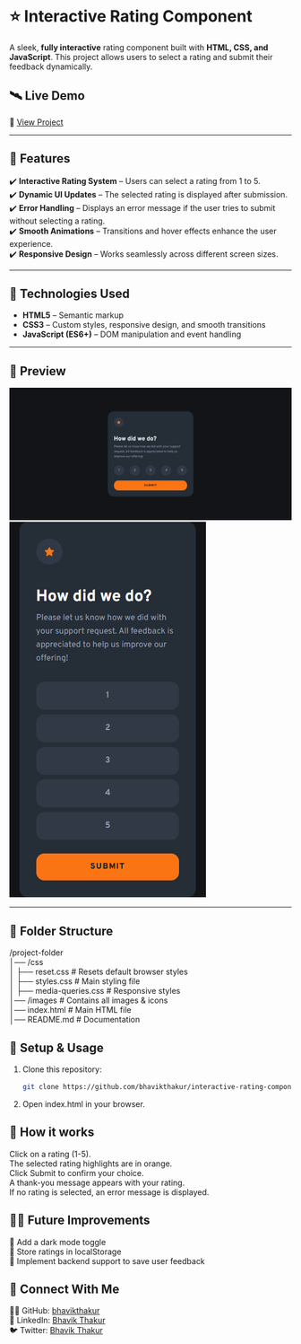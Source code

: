 # ⭐ Interactive Rating Component

A sleek, **fully interactive** rating component built with **HTML, CSS, and JavaScript**. This project allows users to select a rating and submit their feedback dynamically.  

## 🛰 Live Demo  
🔗 [View Project](https://bhavikthakur.github.io/interactive-rating-component/)  

---

## 🚀 Features
✔️ **Interactive Rating System** – Users can select a rating from 1 to 5.  
✔️ **Dynamic UI Updates** – The selected rating is displayed after submission.  
✔️ **Error Handling** – Displays an error message if the user tries to submit without selecting a rating.  
✔️ **Smooth Animations** – Transitions and hover effects enhance the user experience.  
✔️ **Responsive Design** – Works seamlessly across different screen sizes.  

---

## 🎯 Technologies Used
- **HTML5** – Semantic markup  
- **CSS3** – Custom styles, responsive design, and smooth transitions  
- **JavaScript (ES6+)** – DOM manipulation and event handling  

---

## 📸 Preview  
![Project Screenshot](./design/desktop-view.png)  
![Project Screenshot](./design/mobile-view.png)   

---

## 📂 Folder Structure  
/project-folder <br>
│── /css <br>
│   ├── reset.css        # Resets default browser styles <br>
│   ├── styles.css       # Main styling file <br>
│   ├── media-queries.css # Responsive styles <br>
│── /images             # Contains all images & icons <br>
│── index.html          # Main HTML file <br>
│── README.md           # Documentation <br>

## 🔧 Setup & Usage  
1. Clone this repository:  
   ```bash
   git clone https://github.com/bhavikthakur/interactive-rating-component.git   
2. Open index.html in your browser. 

## 🎥  How it works  
Click on a rating (1-5). <br>
The selected rating highlights are in orange. <br>
Click Submit to confirm your choice. <br>
A thank-you message appears with your rating. <br>
If no rating is selected, an error message is displayed. <br>

 ## 👩‍💻 Future Improvements
🔹 Add a dark mode toggle <br>
🔹 Store ratings in localStorage <br>
🔹 Implement backend support to save user feedback <br>

## 🤝 Connect With Me  
👨‍💻 GitHub: [bhavikthakur](https://github.com/bhavikthakur)  <br>
💼 LinkedIn: [Bhavik Thakur](https://www.linkedin.com/in/bhavik-thakur/)  <br>
🐦 Twitter: [Bhavik Thakur](https://x.com/BhavikkThakur)  <br>
